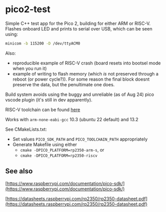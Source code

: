# pico2-test

Simple C++ test app for the Pico 2, building for either ARM or RISC-V. Flashes onboard LED and prints to serial over USB, which can be seen using:

```sh
minicom -b 115200 -D /dev/ttyACM0
```

Also:
- reproducible example of RISC-V crash (board resets into bootsel mode when you run it)
- example of writing to flash memory (which *is* not preserved through a reboot (or power cycle?)). For some reason the final block doesnt preserve the data, but the penultimate one does.

Build system avoids using the buggy and unreliable (as of Aug 24) pico vscode plugin (it's still in dev apparently).

RISC-V toolchain can be found [here](https://www.embecosm.com/resources/tool-chain-downloads/#riscv-stable)

Works with `arm-none-eabi-gcc` 10.3 (ubuntu 22 default) and 13.2

See CMakeLists.txt:

- Set values `PICO_SDK_PATH` and `PICO_TOOLCHAIN_PATH`  appropriately
- Generate Makefile using either
  - `cmake -DPICO_PLATFORM=rp2350-arm-s`, or
  - `cmake -DPICO_PLATFORM=rp2350-riscv`

## See also

[https://www.raspberrypi.com/documentation/pico-sdk/](https://www.raspberrypi.com/documentation/pico-sdk/)

[https://datasheets.raspberrypi.com/rp2350/rp2350-datasheet.pdf](https://datasheets.raspberrypi.com/rp2350/rp2350-datasheet.pdf)

